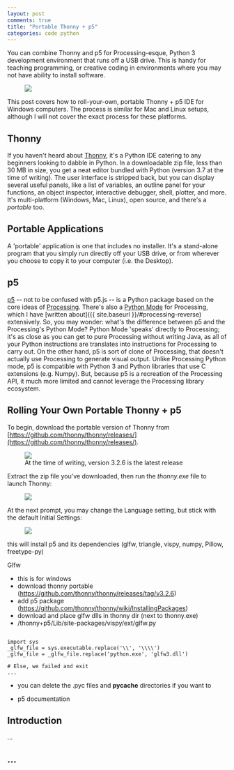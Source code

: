 ```yaml
---
layout: post
comments: true
title: "Portable Thonny + p5"
categories: code python
---
```


You can combine Thonny and p5 for Processing-esque, Python 3 development environment that runs off a USB drive. This is handy for teaching programming, or creative coding in environments where you may not have ability to install software.

<figure>
  <img src="{{ site.url }}/img/tpp/header.png" class="fullwidth" />
</figure>

This post covers how to roll-your-own, portable Thonny + p5 IDE for Windows computers. The process is similar for Mac and Linux setups, although I will not cover the exact process for these platforms.

## Thonny

If you haven't heard about [Thonny](https://thonny.org/), it's a Python IDE catering to any beginners looking to dabble in Python. In a downloadable zip file, less than 30 MB in size, you get a neat editor bundled with Python (version 3.7 at the time of writing). The user interface is stripped back, but you can display several useful panels, like a list of variables, an outline panel for your functions, an object inspector, interactive debugger, shell, plotter, and more. It's multi-platform (Windows, Mac, Linux), open source, and there's a *portable* too.

## Portable Applications

A 'portable' application is one that includes no installer. It's a stand-alone program that you simply run directly off your USB drive, or from wherever you choose to copy it to your computer (i.e. the Desktop).

## p5

[p5](https://github.com/p5py/p5) -- not to be confused with p5.js -- is a Python package based on the core ideas of [Processing](https://processing.org/). There's also a [Python Mode](https://py.processing.org/) for Processing, which I have [written about]({{ site.baseurl }}/#processing-reverse) extensively. So, you may wonder: what's the difference between p5 and the Processing's Python Mode? Python Mode 'speaks' directly to Processing; it's as close as you can get to pure Processing without writing Java, as all of your Python instructions are translates into instructions for Processing to carry out. On the other hand, p5 is sort of clone of Processing, that doesn't actually use Processing to generate visual output. Unlike Processing Python mode, p5 is compatible with Python 3 and Python libraries that use C extensions (e.g. Numpy). But, because p5 is a recreation of the Processing API, it much more limited and cannot leverage the Processing library ecosystem.

## Rolling Your Own Portable Thonny + p5

To begin, download the portable version of Thonny from [https://github.com/thonny/thonny/releases/](https://github.com/thonny/thonny/releases/).

<figure>
  <img src="{{ site.url }}/img/tpp/thonny-download.png" class="fullwidth" />
  <figcaption>At the time of writing, version 3.2.6 is the latest release</figcaption>
</figure>

Extract the zip file you've downloaded, then run the *thonny.exe* file to launch Thonny:

<figure>
  <img src="{{ site.url }}/img/tpp/thonny-extract.png" class="fullwidth" />
</figure>

At the next prompt, you may change the Language setting, but stick with the default Initial Settings:

<figure>
  <img src="{{ site.url }}/img/tpp/thonny-splash.png" style="max-width:400px" />
</figure>




this will install p5 and its dependencies (glfw, triangle, vispy, numpy, Pillow, freetype-py)

Glfw


* this is for windows
* download thonny portable (https://github.com/thonny/thonny/releases/tag/v3.2.6)
* add p5 package (https://github.com/thonny/thonny/wiki/InstallingPackages)
* download and place glfw dlls in thonny dir (next to thonny.exe)
* /thonny+p5/Lib/site-packages/vispy/ext/glfw.py
~~~

import sys
_glfw_file = sys.executable.replace('\\', '\\\\')
_glfw_file = _glfw_file.replace('python.exe', 'glfw3.dll')

# Else, we failed and exit
...
~~~





* you can delete the .pyc files and __pycache__ directories if you want to

* p5 documentation

## Introduction

...

## ...
